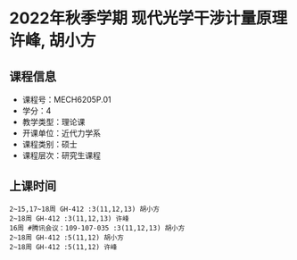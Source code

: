 # 2022年秋季学期 现代光学干涉计量原理 许峰, 胡小方






## 课程信息

- 课程号：MECH6205P.01
- 学分：4
- 教学类型：理论课
- 开课单位：近代力学系
- 课程类别：硕士
- 课程层次：研究生课程

## 上课时间

```
2~15,17~18周 GH-412 :3(11,12,13) 胡小方
2~18周 GH-412 :3(11,12,13) 许峰
16周 #腾讯会议：109-107-035 :3(11,12,13) 胡小方
2~18周 GH-412 :5(11,12) 胡小方
2~18周 GH-412 :5(11,12) 许峰
```

